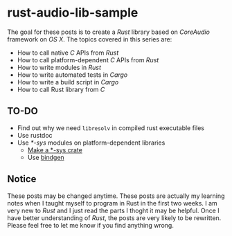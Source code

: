 # rust-audio-lib-sample

The goal for these posts is to create a *Rust* library based on *CoreAudio* framework on *OS X*. The topics covered in this series are:
- How to call native *C* APIs from *Rust*
- How to call platform-dependent *C* APIs from *Rust*
- How to write modules in *Rust*
- How to write automated tests in *Cargo*
- How to write a build script in *Cargo*
- How to call Rust library from *C*

## TO-DO
- Find out why we need ```libresolv``` in compiled rust executable files
- Use rustdoc
- Use _*-sys_ modules on platform-dependent libraries
  - [Make a *-sys crate][kornel]
  - Use [bindgen][bindgen]

## Notice
These posts may be changed anytime. These posts are actually my learning notes when I taught myself to program in Rust in the first two weeks. I am very new to *Rust* and I just read the parts I thoght it may be helpful. Once I have better understanding of *Rust*, the posts are very likely to be rewritten. Please feel free to let me know if you find anything wrong.

[kornel]: https://kornel.ski/rust-sys-crate "Making a *-sys crate"
[bindgen]: https://github.com/rust-lang-nursery/ "rust-bindgen"